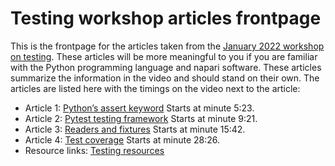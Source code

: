 # Testing workshop articles frontpage

This is the frontpage for the articles taken from the [January 2022 workshop on testing](https://drive.google.com/file/d/1DaMrRz-rLRQ6-_y0J8O3GRpVPCn0rgYs/view). These articles will be more meaningful to you if you are familiar with the Python programming language and napari software. These articles summarize the information in the video and should stand on their own. The articles are listed here with the timings on the video next to the article:  
* Article 1: [Python’s assert keyword](./Article-1-pythons-assert-keyword.md) Starts at minute 5:23.  
* Article 2: [Pytest testing framework](./Article-2-pytest-testing-frameworks) Starts at minute 9:21.  
* Article 3: [Readers and fixtures](./Article-3-readers-and-fixtures) Starts at minute 15:42.  
* Article 4: [Test coverage](./Article-4-test-coverage) Starts at minute 28:26.  
* Resource links: [Testing resources](./Testing-Resources.md)  